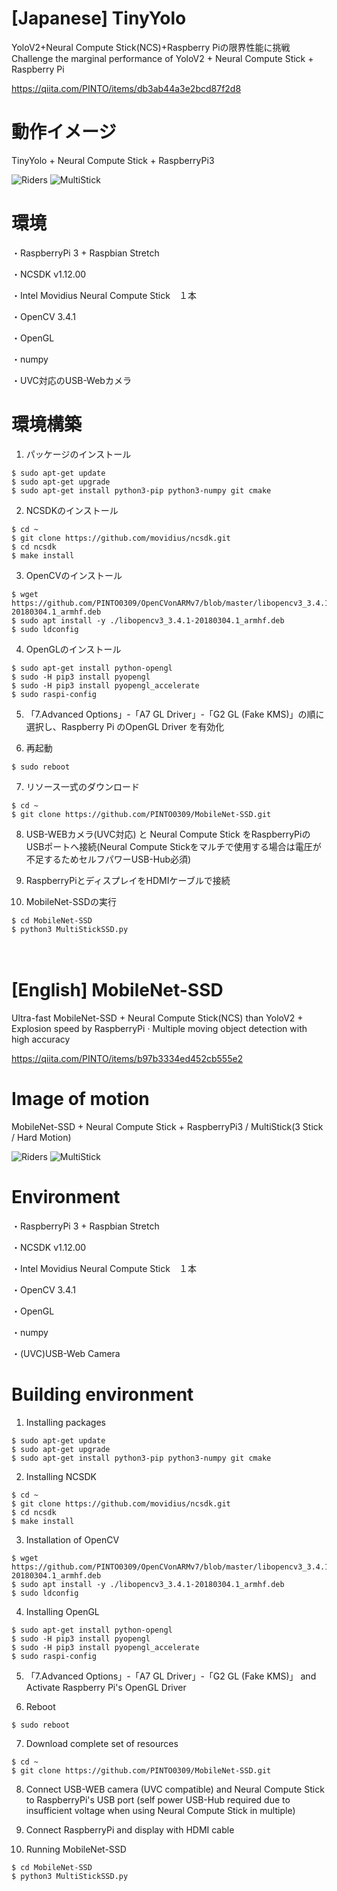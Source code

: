 # [Japanese] TinyYolo
YoloV2+Neural Compute Stick(NCS)+Raspberry Piの限界性能に挑戦　Challenge the marginal performance of YoloV2 + Neural Compute Stick + Raspberry Pi

https://qiita.com/PINTO/items/db3ab44a3e2bcd87f2d8

# 動作イメージ
TinyYolo + Neural Compute Stick + RaspberryPi3

![Riders](https://github.com/PINTO0309/TinyYolo/blob/master/media/Riders.gif)  ![MultiStick](https://github.com/PINTO0309/MobileNet-SSD/blob/master/media/MultiStick.jpeg)
# 環境
・RaspberryPi 3 + Raspbian Stretch

・NCSDK v1.12.00

・Intel Movidius Neural Compute Stick　１本

・OpenCV 3.4.1

・OpenGL

・numpy

・UVC対応のUSB-Webカメラ


# 環境構築
1. パッケージのインストール
```
$ sudo apt-get update
$ sudo apt-get upgrade
$ sudo apt-get install python3-pip python3-numpy git cmake
```
2. NCSDKのインストール
```
$ cd ~
$ git clone https://github.com/movidius/ncsdk.git
$ cd ncsdk
$ make install
```
3. OpenCVのインストール
```
$ wget https://github.com/PINTO0309/OpenCVonARMv7/blob/master/libopencv3_3.4.1-20180304.1_armhf.deb
$ sudo apt install -y ./libopencv3_3.4.1-20180304.1_armhf.deb
$ sudo ldconfig
```
4. OpenGLのインストール
```
$ sudo apt-get install python-opengl
$ sudo -H pip3 install pyopengl
$ sudo -H pip3 install pyopengl_accelerate
$ sudo raspi-config
```
5. 「7.Advanced Options」-「A7 GL Driver」-「G2 GL (Fake KMS)」の順に選択し、Raspberry Pi のOpenGL Driver を有効化

6. 再起動
```
$ sudo reboot
```
7. リソース一式のダウンロード
```
$ cd ~
$ git clone https://github.com/PINTO0309/MobileNet-SSD.git
```
8. USB-WEBカメラ(UVC対応) と Neural Compute Stick をRaspberryPiのUSBポートへ接続(Neural Compute Stickをマルチで使用する場合は電圧が不足するためセルフパワーUSB-Hub必須)

9. RaspberryPiとディスプレイをHDMIケーブルで接続

10. MobileNet-SSDの実行
```
$ cd MobileNet-SSD
$ python3 MultiStickSSD.py
```

　
　
 
# [English] MobileNet-SSD
Ultra-fast MobileNet-SSD + Neural Compute Stick(NCS) than YoloV2 + Explosion speed by RaspberryPi · Multiple moving object detection with high accuracy

https://qiita.com/PINTO/items/b97b3334ed452cb555e2

# Image of motion
MobileNet-SSD + Neural Compute Stick + RaspberryPi3 / MultiStick(3 Stick / Hard Motion)

![Riders](https://github.com/PINTO0309/MobileNet-SSD/blob/master/media/Riders.gif)  ![MultiStick](https://github.com/PINTO0309/MobileNet-SSD/blob/master/media/MultiStick.jpeg)
# Environment
・RaspberryPi 3 + Raspbian Stretch

・NCSDK v1.12.00

・Intel Movidius Neural Compute Stick　１本

・OpenCV 3.4.1

・OpenGL

・numpy

・(UVC)USB-Web Camera


# Building environment
1. Installing packages
```
$ sudo apt-get update
$ sudo apt-get upgrade
$ sudo apt-get install python3-pip python3-numpy git cmake
```
2. Installing NCSDK
```
$ cd ~
$ git clone https://github.com/movidius/ncsdk.git
$ cd ncsdk
$ make install
```
3. Installation of OpenCV
```
$ wget https://github.com/PINTO0309/OpenCVonARMv7/blob/master/libopencv3_3.4.1-20180304.1_armhf.deb
$ sudo apt install -y ./libopencv3_3.4.1-20180304.1_armhf.deb
$ sudo ldconfig
```
4. Installing OpenGL
```
$ sudo apt-get install python-opengl
$ sudo -H pip3 install pyopengl
$ sudo -H pip3 install pyopengl_accelerate
$ sudo raspi-config
```
5. 「7.Advanced Options」-「A7 GL Driver」-「G2 GL (Fake KMS)」 and Activate Raspberry Pi's OpenGL Driver

6. Reboot
```
$ sudo reboot
```
7. Download complete set of resources
```
$ cd ~
$ git clone https://github.com/PINTO0309/MobileNet-SSD.git
```
8. Connect USB-WEB camera (UVC compatible) and Neural Compute Stick to RaspberryPi's USB port (self power USB-Hub required due to insufficient voltage when using Neural Compute Stick in multiple)

9. Connect RaspberryPi and display with HDMI cable

10. Running MobileNet-SSD
```
$ cd MobileNet-SSD
$ python3 MultiStickSSD.py
```
